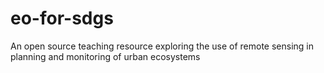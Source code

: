 # eo-for-sdgs
An open source teaching resource exploring the use of remote sensing in planning and monitoring of urban ecosystems
